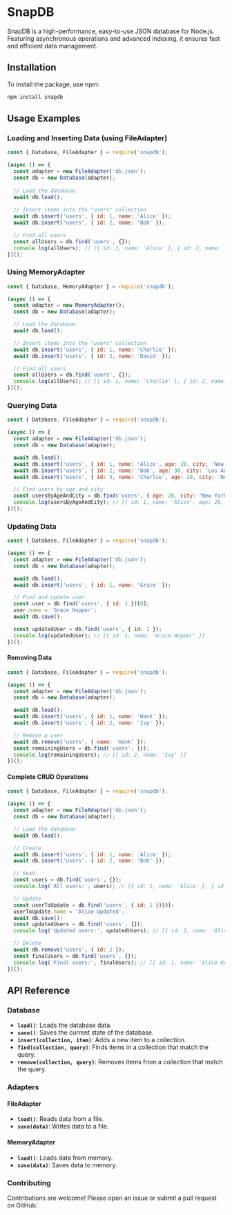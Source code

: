 # SnapDB

SnapDB is a high-performance, easy-to-use JSON database for Node.js. Featuring asynchronous operations and advanced indexing, it ensures fast and efficient data management.

## Installation

To install the package, use npm:

```bash
npm install snapdb
```

## Usage Examples
### Loading and Inserting Data (using FileAdapter)
```javascript
const { Database, FileAdapter } = require('snapdb');

(async () => {
  const adapter = new FileAdapter('db.json');
  const db = new Database(adapter);
  
  // Load the database
  await db.load();
  
  // Insert items into the "users" collection
  await db.insert('users', { id: 1, name: 'Alice' });
  await db.insert('users', { id: 2, name: 'Bob' });

  // Find all users
  const allUsers = db.find('users', {});
  console.log(allUsers); // [{ id: 1, name: 'Alice' }, { id: 2, name: 'Bob' }]
})();
```

### Using MemoryAdapter
```javascript
const { Database, MemoryAdapter } = require('snapdb');

(async () => {
  const adapter = new MemoryAdapter();
  const db = new Database(adapter);

  // Load the database
  await db.load();

  // Insert items into the "users" collection
  await db.insert('users', { id: 1, name: 'Charlie' });
  await db.insert('users', { id: 2, name: 'David' });

  // Find all users
  const allUsers = db.find('users', {});
  console.log(allUsers); // [{ id: 1, name: 'Charlie' }, { id: 2, name: 'David' }]
})();
```

### Querying Data
```javascript
const { Database, FileAdapter } = require('snapdb');

(async () => {
  const adapter = new FileAdapter('db.json');
  const db = new Database(adapter);

  await db.load();
  await db.insert('users', { id: 1, name: 'Alice', age: 28, city: 'New York' });
  await db.insert('users', { id: 2, name: 'Bob', age: 30, city: 'Los Angeles' });
  await db.insert('users', { id: 3, name: 'Charlie', age: 28, city: 'New York' });

  // Find users by age and city
  const usersByAgeAndCity = db.find('users', { age: 28, city: 'New York' });
  console.log(usersByAgeAndCity); // [{ id: 1, name: 'Alice', age: 28, city: 'New York' }, { id: 3, name: 'Charlie', age: 28, city: 'New York' }]
})();

```

### Updating Data
```javascript
const { Database, FileAdapter } = require('snapdb');

(async () => {
  const adapter = new FileAdapter('db.json');
  const db = new Database(adapter);

  await db.load();
  await db.insert('users', { id: 1, name: 'Grace' });

  // Find and update user
  const user = db.find('users', { id: 1 })[0];
  user.name = 'Grace Hopper';
  await db.save();

  const updatedUser = db.find('users', { id: 1 });
  console.log(updatedUser); // [{ id: 1, name: 'Grace Hopper' }]
})();
```

#### Removing Data
```javascript
const { Database, FileAdapter } = require('snapdb');

(async () => {
  const adapter = new FileAdapter('db.json');
  const db = new Database(adapter);

  await db.load();
  await db.insert('users', { id: 1, name: 'Hank' });
  await db.insert('users', { id: 2, name: 'Ivy' });

  // Remove a user
  await db.remove('users', { name: 'Hank' });
  const remainingUsers = db.find('users', {});
  console.log(remainingUsers); // [{ id: 2, name: 'Ivy' }]
})();
```

#### Complete CRUD Operations
```javascript
const { Database, FileAdapter } = require('snapdb');

(async () => {
  const adapter = new FileAdapter('db.json');
  const db = new Database(adapter);

  // Load the database
  await db.load();

  // Create
  await db.insert('users', { id: 1, name: 'Alice' });
  await db.insert('users', { id: 2, name: 'Bob' });

  // Read
  const users = db.find('users', {});
  console.log('All users:', users); // [{ id: 1, name: 'Alice' }, { id: 2, name: 'Bob' }]

  // Update
  const userToUpdate = db.find('users', { id: 1 })[0];
  userToUpdate.name = 'Alice Updated';
  await db.save();
  const updatedUsers = db.find('users', {});
  console.log('Updated users:', updatedUsers); // [{ id: 1, name: 'Alice Updated' }, { id: 2, name: 'Bob' }]

  // Delete
  await db.remove('users', { id: 2 });
  const finalUsers = db.find('users', {});
  console.log('Final users:', finalUsers); // [{ id: 1, name: 'Alice Updated' }]
})();
```

## API Reference

### Database

- **`load()`**: Loads the database data.
- **`save()`**: Saves the current state of the database.
- **`insert(collection, item)`**: Adds a new item to a collection.
- **`find(collection, query)`**: Finds items in a collection that match the query.
- **`remove(collection, query)`**: Removes items from a collection that match the query.

### Adapters

#### FileAdapter

- **`load()`**: Reads data from a file.
- **`save(data)`**: Writes data to a file.

#### MemoryAdapter

- **`load()`**: Loads data from memory.
- **`save(data)`**: Saves data to memory.


### Contributing
Contributions are welcome! Please open an issue or submit a pull request on GitHub.